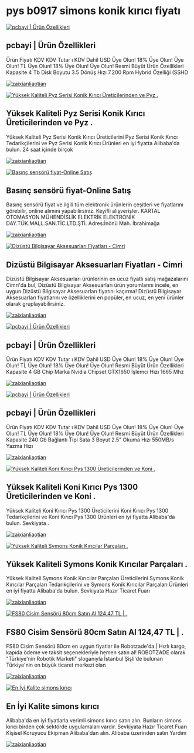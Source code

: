 # pys b0917 simons konik kırıcı fiyatı
<a href="https://mnn.zoosnet.net/LR/Chatpre.aspx?id=MNN94995150&p=https://topgrinding.com/" target="_blank">![pcbayi | Ürün Özellikleri](https://github.com/technlg/images/blob/main/21.jpg)</a>
## pcbayi | Ürün Özellikleri
Ürün Fiyatı KDV KDV Tutar ı KDV Dahil USD Üye Olun! 18% Üye Olun! Üye Olun! TL Üye Olun! 18% Üye Olun! Üye Olun! Resmi Büyüt Ürün Özellikleri Kapasite 4 Tb Disk Boyutu 3.5 Dönüş Hızı 7.200 Rpm Hybrid Özelliği (SSHD 
<a href="https://mnn.zoosnet.net/LR/Chatpre.aspx?id=MNN94995150&p=https://topgrinding.com/" target="_blank"><img src="https://github.com/technlg/images/raw/main/chat11.jpg" alt="zaixianliaotian"/></a><a href="//whatsapp.shibangsoft.com/WhatsApp.php" ><img src="https://github.com/technlg/images/raw/main/chat11.png" alt=""></a>
<a href="https://mnn.zoosnet.net/LR/Chatpre.aspx?id=MNN94995150&p=https://topgrinding.com/" target="_blank">![Yüksek Kaliteli Pyz Serisi Konik Kırıcı Üreticilerinden ve Pyz .](https://github.com/technlg/images/blob/main/47.jpg)</a>
## Yüksek Kaliteli Pyz Serisi Konik Kırıcı Üreticilerinden ve Pyz .
Yüksek Kaliteli Pyz Serisi Konik Kırıcı Üreticilerini Pyz Serisi Konik Kırıcı Tedarikçilerini ve Pyz Serisi Konik Kırıcı Ürünleri en iyi fiyatta Alibaba'da bulun. 24 saat içinde birçok
<a href="https://mnn.zoosnet.net/LR/Chatpre.aspx?id=MNN94995150&p=https://topgrinding.com/" target="_blank"><img src="https://github.com/technlg/images/raw/main/chat11.jpg" alt="zaixianliaotian"/></a><a href="//whatsapp.shibangsoft.com/WhatsApp.php" ><img src="https://github.com/technlg/images/raw/main/chat11.png" alt=""></a>
<a href="https://mnn.zoosnet.net/LR/Chatpre.aspx?id=MNN94995150&p=https://topgrinding.com/" target="_blank">![Basınç sensörü fiyat-Online Satış](https://github.com/technlg/images/blob/main/38.jpg)</a>
## Basınç sensörü fiyat-Online Satış
Basınç sensörü fiyat ve ilgili tüm elektronik ürünlerin çeşitleri ve fiyatlarını görebilir, online alımını yapabilirsiniz. Keyifli alışverişler. KARTAL OTOMASYON MÜHENDİSLİK ELEKTRİK ELEKTRONİK DAY.TÜK.MALL.SAN.TİC.LTD.ŞTİ. Adres:İnönü Mah. İbrahimağa
<a href="https://mnn.zoosnet.net/LR/Chatpre.aspx?id=MNN94995150&p=https://topgrinding.com/" target="_blank"><img src="https://github.com/technlg/images/raw/main/chat11.jpg" alt="zaixianliaotian"/></a><a href="//whatsapp.shibangsoft.com/WhatsApp.php" ><img src="https://github.com/technlg/images/raw/main/chat11.png" alt=""></a>
<a href="https://mnn.zoosnet.net/LR/Chatpre.aspx?id=MNN94995150&p=https://topgrinding.com/" target="_blank">![Dizüstü Bilgisayar Aksesuarları Fiyatları - Cimri](https://github.com/technlg/images/blob/main/51.jpg)</a>
## Dizüstü Bilgisayar Aksesuarları Fiyatları - Cimri
Dizüstü Bilgisayar Aksesuarları ürünlerinin en ucuz fiyatlı satış mağazalarını Cimri'da bul, Dizüstü Bilgisayar Aksesuarları ürün yorumlarını incele, en uygun Dizüstü Bilgisayar Aksesuarları fiyatını kaçırma! Dizüstü Bilgisayar Aksesuarları fiyatlarını ve özelliklerini en popüler, en ucuz, en yeni ürünler olarak gruplayabilirsiniz.
<a href="https://mnn.zoosnet.net/LR/Chatpre.aspx?id=MNN94995150&p=https://topgrinding.com/" target="_blank"><img src="https://github.com/technlg/images/raw/main/chat11.jpg" alt="zaixianliaotian"/></a><a href="//whatsapp.shibangsoft.com/WhatsApp.php" ><img src="https://github.com/technlg/images/raw/main/chat11.png" alt=""></a>
<a href="https://mnn.zoosnet.net/LR/Chatpre.aspx?id=MNN94995150&p=https://topgrinding.com/" target="_blank">![pcbayi | Ürün Özellikleri](https://github.com/technlg/images/blob/main/12.jpg)</a>
## pcbayi | Ürün Özellikleri
Ürün Fiyatı KDV KDV Tutar ı KDV Dahil USD Üye Olun! 18% Üye Olun! Üye Olun! TL Üye Olun! 18% Üye Olun! Üye Olun! Resmi Büyüt Ürün Özellikleri Kapasite 4 GB Chip Marka Nvidia Chipset GTX1650 İşlemci Hızı 1665 Mhz 
<a href="https://mnn.zoosnet.net/LR/Chatpre.aspx?id=MNN94995150&p=https://topgrinding.com/" target="_blank"><img src="https://github.com/technlg/images/raw/main/chat11.jpg" alt="zaixianliaotian"/></a><a href="//whatsapp.shibangsoft.com/WhatsApp.php" ><img src="https://github.com/technlg/images/raw/main/chat11.png" alt=""></a>
<a href="https://mnn.zoosnet.net/LR/Chatpre.aspx?id=MNN94995150&p=https://topgrinding.com/" target="_blank">![pcbayi | Ürün Özellikleri](https://github.com/technlg/images/blob/main/56.jpg)</a>
## pcbayi | Ürün Özellikleri
Ürün Fiyatı KDV KDV Tutar ı KDV Dahil USD Üye Olun! 18% Üye Olun! Üye Olun! TL Üye Olun! 18% Üye Olun! Üye Olun! Resmi Büyüt Ürün Özellikleri Kapasite 240 Gb Bağlantı Tipi Sata 3 Boyut 2.5" Okuma Hızı 550MB/s Yazma Hızı 
<a href="https://mnn.zoosnet.net/LR/Chatpre.aspx?id=MNN94995150&p=https://topgrinding.com/" target="_blank"><img src="https://github.com/technlg/images/raw/main/chat11.jpg" alt="zaixianliaotian"/></a><a href="//whatsapp.shibangsoft.com/WhatsApp.php" ><img src="https://github.com/technlg/images/raw/main/chat11.png" alt=""></a>
<a href="https://mnn.zoosnet.net/LR/Chatpre.aspx?id=MNN94995150&p=https://topgrinding.com/" target="_blank">![Yüksek Kaliteli Koni Kırıcı Pys 1300 Üreticilerinden ve Koni .](https://github.com/technlg/images/blob/main/12.jpg)</a>
## Yüksek Kaliteli Koni Kırıcı Pys 1300 Üreticilerinden ve Koni .
Yüksek Kaliteli Koni Kırıcı Pys 1300 Üreticilerini Koni Kırıcı Pys 1300 Tedarikçilerini ve Koni Kırıcı Pys 1300 Ürünleri en iyi fiyatta Alibaba'da bulun. Sevkiyata .
<a href="https://mnn.zoosnet.net/LR/Chatpre.aspx?id=MNN94995150&p=https://topgrinding.com/" target="_blank"><img src="https://github.com/technlg/images/raw/main/chat11.jpg" alt="zaixianliaotian"/></a><a href="//whatsapp.shibangsoft.com/WhatsApp.php" ><img src="https://github.com/technlg/images/raw/main/chat11.png" alt=""></a>
<a href="https://mnn.zoosnet.net/LR/Chatpre.aspx?id=MNN94995150&p=https://topgrinding.com/" target="_blank">![Yüksek Kaliteli Symons Konik Kırıcılar Parçaları .](https://github.com/technlg/images/blob/main/32.jpg)</a>
## Yüksek Kaliteli Symons Konik Kırıcılar Parçaları .
Yüksek Kaliteli Symons Konik Kırıcılar Parçaları Üreticilerini Symons Konik Kırıcılar Parçaları Tedarikçilerini ve Symons Konik Kırıcılar Parçaları Ürünleri en iyi fiyatta Alibaba'da bulun. Sevkiyata Hazır Ticaret Fuarı
<a href="https://mnn.zoosnet.net/LR/Chatpre.aspx?id=MNN94995150&p=https://topgrinding.com/" target="_blank"><img src="https://github.com/technlg/images/raw/main/chat11.jpg" alt="zaixianliaotian"/></a><a href="//whatsapp.shibangsoft.com/WhatsApp.php" ><img src="https://github.com/technlg/images/raw/main/chat11.png" alt=""></a>
<a href="https://mnn.zoosnet.net/LR/Chatpre.aspx?id=MNN94995150&p=https://topgrinding.com/" target="_blank">![FS80 Cisim Sensörü 80cm Satın Al 124,47 TL | .](https://github.com/technlg/images/blob/main/45.jpg)</a>
## FS80 Cisim Sensörü 80cm Satın Al 124,47 TL | .
FS80 Cisim Sensörü 80cm en uygun fiyatlar ile Robotzade'da.| Hızlı kargo, kapıda ödeme ve taksit seçenekleriyle hemen satın al! ROBOTZADE olarak "Türkiye'nin Robotik Marketi" sloganıyla İstanbul Şişli'de bulunan Türkiye'nin en büyük ticaret merkezi olan
<a href="https://mnn.zoosnet.net/LR/Chatpre.aspx?id=MNN94995150&p=https://topgrinding.com/" target="_blank"><img src="https://github.com/technlg/images/raw/main/chat11.jpg" alt="zaixianliaotian"/></a><a href="//whatsapp.shibangsoft.com/WhatsApp.php" ><img src="https://github.com/technlg/images/raw/main/chat11.png" alt=""></a>
<a href="https://mnn.zoosnet.net/LR/Chatpre.aspx?id=MNN94995150&p=https://topgrinding.com/" target="_blank">![En İyi Kalite simons kırıcı](https://github.com/technlg/images/blob/main/39.jpg)</a>
## En İyi Kalite simons kırıcı
Alibaba'da en iyi fiyatlarla verimli simons kırıcı satın alın. Bunların simons kırıcı birden çok sektörde uygulamaları vardır. Sevkiyata Hazır Ticaret Fuarı Kişisel Koruyucu Ekipman Alibaba'dan alın. Alibaba üzerinden satın Yardım
<a href="https://mnn.zoosnet.net/LR/Chatpre.aspx?id=MNN94995150&p=https://topgrinding.com/" target="_blank"><img src="https://github.com/technlg/images/raw/main/chat11.jpg" alt="zaixianliaotian"/></a><a href="//whatsapp.shibangsoft.com/WhatsApp.php" ><img src="https://github.com/technlg/images/raw/main/chat11.png" alt=""></a>
